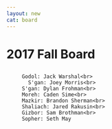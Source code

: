 ```yaml
---
layout: new
cat: board
---
```


<h1>

2017 Fall Board

</h1>
<p>  

         Godol: Jack Warshal<br>
	       S'gan: Joey Morris<br>
         S'gan: Dylan Frohman<br>
         Moreh: Caden Sime<br>
         Mazkir: Brandon Sherman<br>
         Shaliach: Jared Rakusin<br>
         Gizbor: Sam Brothman<br>
         Sopher: Seth May

</p>
